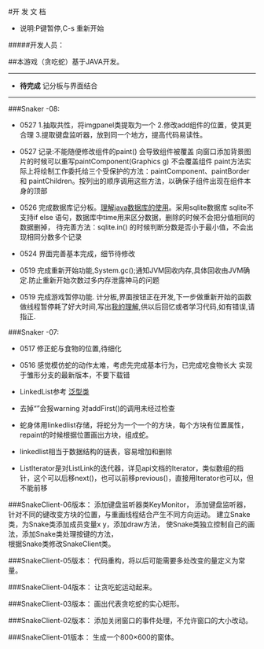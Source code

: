 



#开 发 文 档

- 说明:P键暂停,C-s 重新开始

#####开发人员：



##本游戏（贪吃蛇）基于JAVA开发。

***
- **待完成**
    记分板与界面结合

***
###Snaker -08:
- 0527
1.抽取共性，将imgpanel类提取为一个 
2.修改add组件的位置，使其更合理
3.提取键盘监听器，放到同一个地方，提高代码易读性。
- 0527 记录:不能随便修改组件的paint() 会导致组件被覆盖 向窗口添加背景图片的时候可以重写paintComponent(Graphics g) 不会覆盖组件
paint方法实际上将绘制工作委托给三个受保护的方法：paintComponent、paintBorder 和 paintChildren。按列出的顺序调用这些方法，以确保子组件出现在组件本身的顶部
- 0526 完成数据库记分板。[理解java数据库的使用](http://www.cnblogs.com/hongten/archive/2011/03/29/1998311.html)。采用sqlite数据库 sqlite不支持if else 语句，数据库中time用来区分数据，删除的时候不会把分值相同的数据删掉，
  待完善方法：sqlite.in() 的时候判断分数是否小于最小值，不会出现相同分数多个记录
- 0524 界面完善基本完成，细节待修改
- 0519 完成重新开始功能,System.gc();通知JVM回收内存,具体回收由JVM确定.防止重新开始次数过多内存泄露神马的问题

- 0519 完成游戏暂停功能.
计分板,界面按钮正在开发,下一步做重新开始的函数
做线程暂停耗了好大时间,写出[我的理解](https://github.com/alwaystest/Snaker/blob/%E9%9B%8F%E5%BD%A2/synchronized.md),供以后回忆或者学习代码,如有错误,请指正.

###Snaker -07:

- 0517 修正蛇与食物的位置,待细化

- 0516 感觉模仿蛇的动作太难，考虑先完成基本行为，已完成吃食物长大 实现于雏形分支的最新版本，不要下载错
- LinkedList<Node>参考  [泛型类](http://bbs.bccn.net/thread-56010-1-1.html)
- 去掉“<Node>”会报warning 对addFirst()的调用未经过检查
- 蛇身体用linkedlist存储，将蛇分为一个一个的方块，每个方块有位置属性，repaint的时候根据位置画出方块，组成蛇。
- linkedlist相当于数据结构的链表，容易增加和删除
- ListIterator是对ListLink的迭代器，详见api文档的Iterator，类似数组的指针，这个可以后移next()，也可以前移previous()，直接用Iterator也可以，但不能前移
	
	
###SnakeClient-06版本：
添加键盘监听器类KeyMonitor，
添加键盘监听器，针对不同的键改变方块的位置，与重画线程结合产生不同方向运动。 
建立Snake类，为Snake类添加成员变量x y，添加draw方法，
使Snake类独立控制自己的画法，添加Snake类处理按键的方法，                      
根据Snake类修改SnakeClient类。

###SnakeClient-05版本：
代码重构，将以后可能需要多处改变的量定义为常量。

###SnakeClient-04版本：
让贪吃蛇运动起来。
	
###SnakeClient-03版本：
画出代表贪吃蛇的实心矩形。
	
###SnakeClient-02版本：
添加关闭窗口的事件处理，不允许窗口的大小改动。

###SnakeClient-01版本：
生成一个800×600的窗体。











